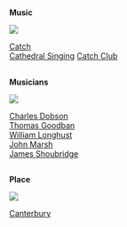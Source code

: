 <param ve-config 
       title="Music"
       banner="/music/images/xxx.jpg"
       layout="index">

#

##
**Music**

![](https://dev.visual-essays.app/thumbnail?url=https://raw.githubusercontent.com/kent-map/kent/main/landscape/images/IMG_3010.JPG)

[Catch](19c-catch-music)   
[Cathedral Singing](19c-cathedral-singing)
[Catch Club](19c-catch-club)

##
**Musicians**

![](https://dev.visual-essays.app/thumbnail?url=https://raw.githubusercontent.com/kent-map/kent/main/landscape/images/HopbinMJC.jpg)

[Charles Dobson](19c-charles-dobson-biography)  
[Thomas Goodban](19c-thomas-goodban-biography)   
[William Longhust](19c-william-longhurst-biography)  
[John Marsh](19c-john-marsh-biography)   
[James Shoubridge](19c-james-shoubridge)  

##
**Place**

![](https://dev.visual-essays.app/thumbnail?url=https://raw.githubusercontent.com/kent-map/kent/main/landscape/images/IMG_2985.JPG)

[Canterbury](19c-music-canterbury)






